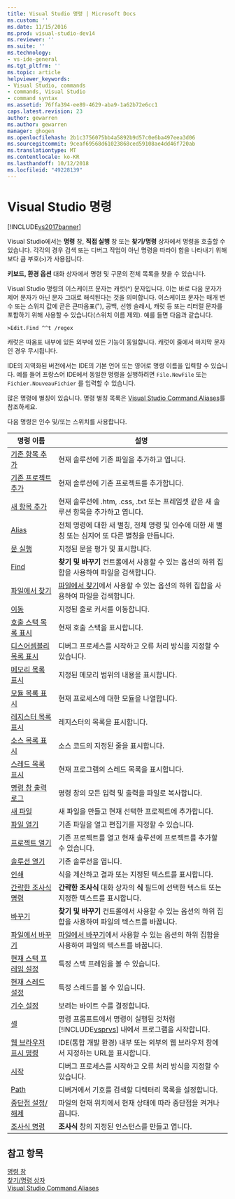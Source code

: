 ```yaml
---
title: Visual Studio 명령 | Microsoft Docs
ms.custom: ''
ms.date: 11/15/2016
ms.prod: visual-studio-dev14
ms.reviewer: ''
ms.suite: ''
ms.technology:
- vs-ide-general
ms.tgt_pltfrm: ''
ms.topic: article
helpviewer_keywords:
- Visual Studio, commands
- commands, Visual Studio
- command syntax
ms.assetid: 76ffa394-ee89-4629-aba9-1a62b72e6cc1
caps.latest.revision: 23
author: gewarren
ms.author: gewarren
manager: ghogen
ms.openlocfilehash: 2b1c3756075bb4a5892b9d57c0e6ba497eea3d06
ms.sourcegitcommit: 9ceaf69568d61023868ced59108ae4dd46f720ab
ms.translationtype: MT
ms.contentlocale: ko-KR
ms.lasthandoff: 10/12/2018
ms.locfileid: "49228139"
---
```

# <a name="visual-studio-commands"></a>Visual Studio 명령
[!INCLUDE[vs2017banner](../../includes/vs2017banner.md)]

  
Visual Studio에서는 **명령** 창, **직접 실행** 창 또는 **찾기/명령** 상자에서 명령을 호출할 수 있습니다. 각각의 경우 검색 또는 디버그 작업이 아닌 명령을 따라야 함을 나타내기 위해 보다 큼 부호(`>`)가 사용됩니다.  
  
 **키보드, 환경 옵션** 대화 상자에서 명령 및 구문의 전체 목록을 찾을 수 있습니다.  
  
 Visual Studio 명령의 이스케이프 문자는 캐럿(^) 문자입니다. 이는 바로 다음 문자가 제어 문자가 아닌 문자 그대로 해석된다는 것을 의미합니다. 이스케이프 문자는 매개 변수 또는 스위치 값에 곧은 큰따옴표("), 공백, 선행 슬래시, 캐럿 등 또는 리터럴 문자를 포함하기 위해 사용할 수 있습니다(스위치 이름 제외). 예를 들면 다음과 같습니다.  
  
```  
>Edit.Find ^^t /regex  
```  
  
 캐럿은 따옴표 내부에 있든 외부에 있든 기능이 동일합니다. 캐럿이 줄에서 마지막 문자인 경우 무시됩니다.  
  
 IDE의 지역화된 버전에서는 IDE의 기본 언어 또는 영어로 명령 이름을 입력할 수 있습니다. 예를 들어 프랑스어 IDE에서 동일한 명령을 실행하려면 `File.NewFile` 또는 `Fichier.NouveauFichier` 를 입력할 수 있습니다.  
  
 많은 명령에 별칭이 있습니다. 명령 별칭 목록은 [Visual Studio Command Aliases](../../ide/reference/visual-studio-command-aliases.md)를 참조하세요.  
  
 다음 명령은 인수 및/또는 스위치를 사용합니다.  
  
|명령 이름|설명|  
|------------------|-----------------|  
|[기존 항목 추가](../../ide/reference/add-existing-item-command.md)|현재 솔루션에 기존 파일을 추가하고 엽니다.|  
|[기존 프로젝트 추가](../../ide/reference/add-existing-project-command.md)|현재 솔루션에 기존 프로젝트를 추가합니다.|  
|[새 항목 추가](../../ide/reference/add-new-item-command.md)|현재 솔루션에 .htm, .css, .txt 또는 프레임셋 같은 새 솔루션 항목을 추가하고 엽니다.|  
|[Alias](../../ide/reference/alias-command.md)|전체 명령에 대한 새 별칭, 전체 명령 및 인수에 대한 새 별칭 또는 심지어 또 다른 별칭을 만듭니다.|  
|[문 실행](../../ide/reference/evaluate-statement-command.md)|지정된 문을 평가 및 표시합니다.|  
|[Find](../../ide/reference/find-command.md)|**찾기 및 바꾸기** 컨트롤에서 사용할 수 있는 옵션의 하위 집합을 사용하여 파일을 검색합니다.|  
|[파일에서 찾기](../../ide/reference/find-in-files-command.md)|[파일에서 찾기](../../ide/find-in-files.md)에서 사용할 수 있는 옵션의 하위 집합을 사용하여 파일을 검색합니다.|  
|[이동](../../ide/reference/go-to-command.md)|지정된 줄로 커서를 이동합니다.|  
|[호출 스택 목록 표시](../../ide/reference/list-call-stack-command.md)|현재 호출 스택을 표시합니다.|  
|[디스어셈블리 목록 표시](../../ide/reference/list-disassembly-command.md)|디버그 프로세스를 시작하고 오류 처리 방식을 지정할 수 있습니다.|  
|[메모리 목록 표시](../../ide/reference/list-memory-command.md)|지정된 메모리 범위의 내용을 표시합니다.|  
|[모듈 목록 표시](../../ide/reference/list-modules-command.md)|현재 프로세스에 대한 모듈을 나열합니다.|  
|[레지스터 목록 표시](../../ide/reference/list-registers-command.md)|레지스터의 목록을 표시합니다.|  
|[소스 목록 표시](../../ide/reference/list-source-command.md)|소스 코드의 지정된 줄을 표시합니다.|  
|[스레드 목록 표시](../../ide/reference/list-threads-command.md)|현재 프로그램의 스레드 목록을 표시합니다.|  
|[명령 창 출력 로그](../../ide/reference/log-command-window-output-command.md)|명령 창의 모든 입력 및 출력을 파일로 복사합니다.|  
|[새 파일](../../ide/reference/new-file-command.md)|새 파일을 만들고 현재 선택한 프로젝트에 추가합니다.|  
|[파일 열기](../../ide/reference/open-file-command.md)|기존 파일을 열고 편집기를 지정할 수 있습니다.|  
|[프로젝트 열기](../../ide/reference/open-project-command.md)|기존 프로젝트를 열고 현재 솔루션에 프로젝트를 추가할 수 있습니다.|  
|[솔루션 열기](../../ide/reference/open-solution-command.md)|기존 솔루션을 엽니다.|  
|[인쇄](../../ide/reference/print-command.md)|식을 계산하고 결과 또는 지정된 텍스트를 표시합니다.|  
|[간략한 조사식 명령](../../ide/reference/quick-watch-command.md)|**간략한 조사식** 대화 상자의 **식** 필드에 선택한 텍스트 또는 지정한 텍스트를 표시합니다.|  
|[바꾸기](../../ide/reference/replace-command.md)|**찾기 및 바꾸기** 컨트롤에서 사용할 수 있는 옵션의 하위 집합을 사용하여 파일의 텍스트를 바꿉니다.|  
|[파일에서 바꾸기](../../ide/reference/replace-in-files-command.md)|[파일에서 바꾸기](../../ide/replace-in-files.md)에서 사용할 수 있는 옵션의 하위 집합을 사용하여 파일의 텍스트를 바꿉니다.|  
|[현재 스택 프레임 설정](../../ide/reference/set-current-stack-frame-command.md)|특정 스택 프레임을 볼 수 있습니다.|  
|[현재 스레드 설정](../../ide/reference/set-current-thread-command.md)|특정 스레드를 볼 수 있습니다.|  
|[기수 설정](../../ide/reference/set-radix-command.md)|보려는 바이트 수를 결정합니다.|  
|[셸](../../ide/reference/shell-command.md)|명령 프롬프트에서 명령이 실행된 것처럼 [!INCLUDE[vsprvs](../../includes/vsprvs-md.md)] 내에서 프로그램을 시작합니다.|  
|[웹 브라우저 표시 명령](../../ide/reference/showwebbrowser-command.md)|IDE(통합 개발 환경) 내부 또는 외부의 웹 브라우저 창에서 지정하는 URL을 표시합니다.|  
|[시작](../../ide/reference/start-command.md)|디버그 프로세스를 시작하고 오류 처리 방식을 지정할 수 있습니다.|  
|[Path](../../ide/reference/symbol-path-command.md)|디버거에서 기호를 검색할 디렉터리 목록을 설정합니다.|  
|[중단점 설정/해제](../../ide/reference/toggle-breakpoint-command.md)|파일의 현재 위치에서 현재 상태에 따라 중단점을 켜거나 끕니다.|  
|[조사식 명령](../../ide/reference/watch-command.md)|**조사식** 창의 지정된 인스턴스를 만들고 엽니다.|  
  
## <a name="see-also"></a>참고 항목  
 [명령 창](../../ide/reference/command-window.md)   
 [찾기/명령 상자](../../ide/find-command-box.md)   
 [Visual Studio Command Aliases](../../ide/reference/visual-studio-command-aliases.md)




